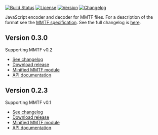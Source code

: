 
[![Build Status](https://travis-ci.org/rcsb/mmtf-javascript.svg?branch=master)](https://travis-ci.org/rcsb/mmtf-javascript)
[![License](http://img.shields.io/badge/license-MIT-blue.svg?style=flat)](https://github.com/rcsb/mmtf-javascript/blob/master/LICENSE)
[![Version](http://img.shields.io/badge/version-0.3.0-blue.svg?style=flat)](https://github.com/rcsb/mmtf-javascript/releases/tag/v0.3.0)
[![Changelog](https://img.shields.io/badge/changelog--lightgrey.svg?style=flat)](https://github.com/rcsb/mmtf-javascript/blob/master/CHANGELOG.md)


JavaScript encoder and decoder for MMTF files. For a description of the format see the [MMTF specification](https://github.com/rcsb/mmtf/blob/master/spec.md). See the full changelog is [here](https://github.com/rcsb/mmtf-javascript/blob/master/CHANGELOG.md).


## Version 0.3.0

Supporting MMTF v0.2

* [See changelog](https://github.com/rcsb/mmtf-javascript/releases/tag/v0.3.0)
* [Download release](https://github.com/rcsb/mmtf-javascript/archive/v0.3.0.zip)
* [Minified MMTF module](https://github.com/rcsb/mmtf-javascript/blob/v0.3.0/dist/mmtf.js)
* [API documentation](https://rcsb.github.io/mmtf-javascript/docs/api/v0.3.0/index.html)


## Version 0.2.3

Supporting MMTF v0.1

* [See changelog](https://github.com/rcsb/mmtf-javascript/releases/tag/v0.2.3)
* [Download release](https://github.com/rcsb/mmtf-javascript/archive/v0.2.3.zip)
* [Minified MMTF module](https://github.com/rcsb/mmtf-javascript/blob/v0.2.3/dist/mmtf.js)
* [API documentation](https://rcsb.github.io/mmtf-javascript/docs/api/v0.2.3/index.html)
